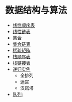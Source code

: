 # 数据结构与算法

* [线性顺序表](https://github.com/cikewang/DataStruct/tree/master/01_LineOrder)
* [线性链表](https://github.com/cikewang/DataStruct/tree/master/02_LinkedList)
* [集合](https://github.com/cikewang/DataStruct/tree/master/03_SetOrder)
* [集合链表](https://github.com/cikewang/DataStruct/tree/master/04_SetLinked)
* [稀疏矩阵](https://github.com/cikewang/DataStruct/tree/master/05_SparseMatrix)
* [栈顺序表](https://github.com/cikewang/DataStruct/tree/master/06_StackOrder)
* [栈链接表](https://github.com/cikewang/DataStruct/tree/master/07_StackLinked)
* [递归实例](https://github.com/cikewang/DataStruct/tree/master/08_Recursion)
	* 全排列
	* 迷宫
	* 汉诺塔
* [队列]();
